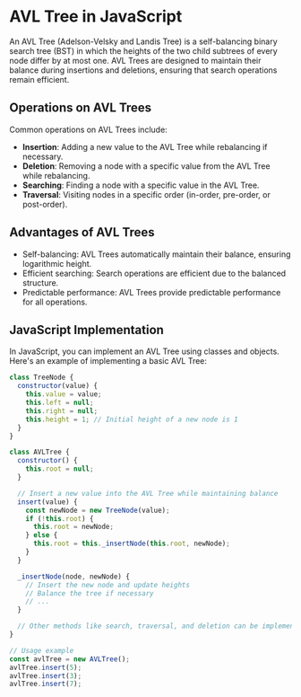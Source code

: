 # AVL Tree in JavaScript

An AVL Tree (Adelson-Velsky and Landis Tree) is a self-balancing binary search tree (BST) in which the heights of the two child subtrees of every node differ by at most one. AVL Trees are designed to maintain their balance during insertions and deletions, ensuring that search operations remain efficient.

## Operations on AVL Trees

Common operations on AVL Trees include:

- **Insertion**: Adding a new value to the AVL Tree while rebalancing if necessary.
- **Deletion**: Removing a node with a specific value from the AVL Tree while rebalancing.
- **Searching**: Finding a node with a specific value in the AVL Tree.
- **Traversal**: Visiting nodes in a specific order (in-order, pre-order, or post-order).

## Advantages of AVL Trees

- Self-balancing: AVL Trees automatically maintain their balance, ensuring logarithmic height.
- Efficient searching: Search operations are efficient due to the balanced structure.
- Predictable performance: AVL Trees provide predictable performance for all operations.

## JavaScript Implementation

In JavaScript, you can implement an AVL Tree using classes and objects. Here's an example of implementing a basic AVL Tree:

```javascript
class TreeNode {
  constructor(value) {
    this.value = value;
    this.left = null;
    this.right = null;
    this.height = 1; // Initial height of a new node is 1
  }
}

class AVLTree {
  constructor() {
    this.root = null;
  }

  // Insert a new value into the AVL Tree while maintaining balance
  insert(value) {
    const newNode = new TreeNode(value);
    if (!this.root) {
      this.root = newNode;
    } else {
      this.root = this._insertNode(this.root, newNode);
    }
  }

  _insertNode(node, newNode) {
    // Insert the new node and update heights
    // Balance the tree if necessary
    // ...
  }

  // Other methods like search, traversal, and deletion can be implemented here
}

// Usage example
const avlTree = new AVLTree();
avlTree.insert(5);
avlTree.insert(3);
avlTree.insert(7);
```